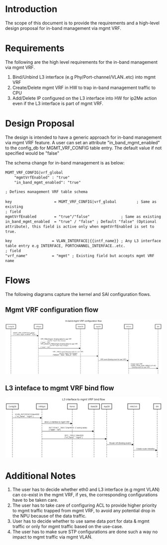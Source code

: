
# Introduction

The scope of this document is to provide the requirements and a high-level design proposal for in-band management via mgmt VRF.

# Requirements

The following are the high level requirements for the in-band management via mgmt VRF.

1. Bind/Unbind L3 interface (e.g Phy/Port-channel/VLAN..etc) into mgmt VRF
2. Create/Delete mgmt VRF in HW to trap in-band management traffic to CPU
3. Add/Delete IP configured on the L3 interface into HW for ip2Me action even if the L3 interface is part of mgmt VRF.

# Design Proposal

The design is intended to have a generic approach for in-band management via mgmt VRF feature. A user can set an attribute "in_band_mgmt_enabled" to the config_db for MGMT_VRF_CONFIG table entry. The default value if not specified would be "false"

The schema change for in-band management is as below:

```
MGMT_VRF_CONFIG|vrf_global
    "mgmtVrfEnabled" : "true"
    "in_band_mgmt_enabled": "true"

```
```
; Defines management VRF table schema

key                   = MGMT_VRF_CONFIG|vrf_global         ; Same as existing
; field
mgmtVrfEnabled        = "true"/"false"              ; Same as existing
in_band_mgmt_enabled  = "true" / "false" ; Default "false" (Optional attribute), this field is active only when mgmtVrfEnabled is set to true.

```
```
key                  = VLAN_INTERFACE|{{intf_name}} ; Any L3 interface table entry e.g INTERFACE, PORTCHANNEL_INTERFACE..etc.
; field
"vrf_name"           = "mgmt" ; Existing field but accepts mgmt VRF name

```
# Flows

The following diagrams capture the kernel and SAI configuration flows.

## Mgmt VRF configuration flow

![](images/vrf_hld/in_band_mgmt_vrf_config_flow.png)

## L3 inteface to mgmt VRF bind flow

![](images/vrf_hld/in_band_mgmt_vrf_intf_config_flow.png)

# Additional Notes
1. The user has to decide whether eth0 and L3 interface (e.g mgmt VLAN) can co-exist in the mgmt VRF, if yes, the corresponding configurations have to be taken care.
2. The user has to take care of configuring ACL to provide higher priority to mgmt traffic trapped from mgmt VRF, to avoid any potential drop in the NPU because of the data traffic.
3. User has to decide whether to use same data port for data & mgmt traffic or only for mgmt traffic based on the use-case.
4. The user has to make sure STP configurations are done such a way no impact to mgmt traffic via mgmt VLAN.
